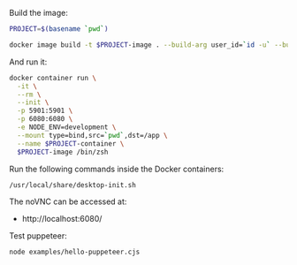 Build the image:

```sh
PROJECT=$(basename `pwd`)
```

```sh
docker image build -t $PROJECT-image . --build-arg user_id=`id -u` --build-arg group_id=`id -g`
```

And run it:

```sh
docker container run \
  -it \
  --rm \
  --init \
  -p 5901:5901 \
  -p 6080:6080 \
  -e NODE_ENV=development \
  --mount type=bind,src=`pwd`,dst=/app \
  --name $PROJECT-container \
  $PROJECT-image /bin/zsh
```

Run the following commands inside the Docker containers:

```sh
/usr/local/share/desktop-init.sh
```

The noVNC can be accessed at:

- http://localhost:6080/

Test puppeteer:

```sh
node examples/hello-puppeteer.cjs
```
